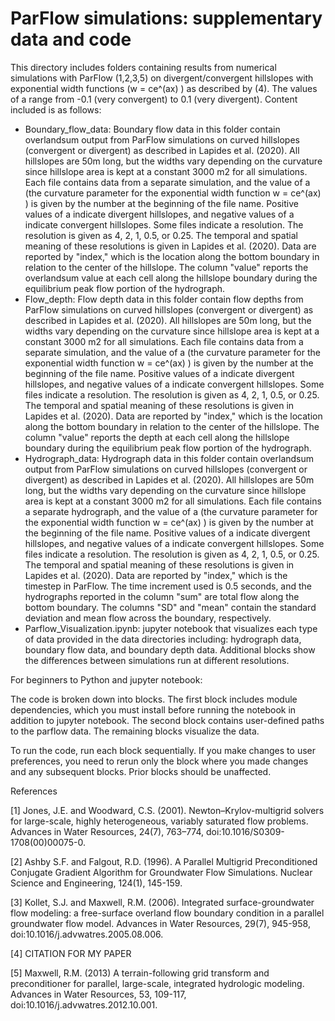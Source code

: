 # ParFlow simulations: supplementary data and code

This directory includes folders containing results from numerical simulations with ParFlow (1,2,3,5) on divergent/convergent hillslopes with exponential width functions (w = ce^(ax) ) as described by (4). The values of a range from -0.1 (very convergent) to 0.1 (very divergent). Content included is as follows:

* Boundary_flow_data: Boundary flow data in this folder contain overlandsum output from ParFlow simulations on curved hillslopes (convergent or divergent) as described in Lapides et al. (2020). All hillslopes are 50m long, but the widths vary depending on the curvature since hillslope area is kept at a constant 3000 m2 for all simulations. Each file contains data from a separate simulation, and the value of a (the curvature parameter for the exponential width function w = ce^(ax) ) is given by the number at the beginning of the file name. Positive values of a indicate divergent hillslopes, and negative values of a indicate convergent hillslopes. Some files indicate a resolution. The resolution is given as 4, 2, 1, 0.5, or 0.25. The temporal and spatial meaning of these resolutions is given in Lapides et al. (2020). Data are reported by "index," which is the location along the bottom boundary in relation to the center of the hillslope. The column "value" reports the overlandsum value at each cell along the hillslope boundary during the equilibrium peak flow portion of the hydrograph.
* Flow_depth: Flow depth data in this folder contain flow depths from ParFlow simulations on curved hillslopes (convergent or divergent) as described in Lapides et al. (2020). All hillslopes are 50m long, but the widths vary depending on the curvature since hillslope area is kept at a constant 3000 m2 for all simulations. Each file contains data from a separate simulation, and the value of a (the curvature parameter for the exponential width function w = ce^(ax) ) is given by the number at the beginning of the file name. Positive values of a indicate divergent hillslopes, and negative values of a indicate convergent hillslopes. Some files indicate a resolution. The resolution is given as 4, 2, 1, 0.5, or 0.25. The temporal and spatial meaning of these resolutions is given in Lapides et al. (2020). Data are reported by "index," which is the location along the bottom boundary in relation to the center of the hillslope. The column "value" reports the depth at each cell along the hillslope boundary during the equilibrium peak flow portion of the hydrograph.
* Hydrograph_data: Hydrograph data in this folder contain overlandsum output from ParFlow simulations on curved hillslopes (convergent or divergent) as described in Lapides et al. (2020). All hillslopes are 50m long, but the widths vary depending on the curvature since hillslope area is kept at a constant 3000 m2 for all simulations. Each file contains a separate hydrograph, and the value of a (the curvature parameter for the exponential width function w = ce^(ax) ) is given by the number at the beginning of the file name. Positive values of a indicate divergent hillslopes, and negative values of a indicate convergent hillslopes. Some files indicate a resolution. The resolution is given as 4, 2, 1, 0.5, or 0.25. The temporal and spatial meaning of these resolutions is given in Lapides et al. (2020). Data are reported by "index," which is the timestep in ParFlow. The time increment used is 0.5 seconds, and the hydrographs reported in the column "sum" are total flow along the bottom boundary. The columns "SD" and "mean" contain the standard deviation and mean flow across the boundary, respectively.
* Parflow_Visualization.ipynb: jupyter notebook that visualizes each type of data provided in the data directories including: hydrograph data, boundary flow data, and boundary depth data. Additional blocks show the differences between simulations run at different resolutions.


For beginners to Python and jupyter notebook:

The code is broken down into blocks. The first block includes module dependencies, which you must install before running the notebook in addition to jupyter notebook. The second block contains user-defined paths to the parflow data. The remaining blocks visualize the data.

To run the code, run each block sequentially. If you make changes to user preferences, you need to rerun only the block where you made changes and any subsequent blocks. Prior blocks should be unaffected.

References 

[1] Jones, J.E. and Woodward, C.S. (2001). Newton–Krylov-multigrid solvers for large-scale, highly heterogeneous, variably saturated flow problems. Advances in Water Resources, 24(7), 763–774, doi:10.1016/S0309-1708(00)00075-0.

[2] Ashby S.F. and Falgout, R.D. (1996). A Parallel Multigrid Preconditioned Conjugate Gradient Algorithm for Groundwater Flow Simulations. Nuclear Science and Engineering, 124(1), 145-159.

[3] Kollet, S.J. and Maxwell, R.M. (2006). Integrated surface-groundwater flow modeling: a free-surface overland flow boundary condition in a parallel groundwater flow model. Advances in Water Resources, 29(7), 945-958, doi:10.1016/j.advwatres.2005.08.006.

[4] CITATION FOR MY PAPER

[5] Maxwell, R.M. (2013) A terrain-following grid transform and preconditioner for parallel, large-scale, integrated hydrologic modeling. Advances in Water Resources, 53, 109-117, doi:10.1016/j.advwatres.2012.10.001.
